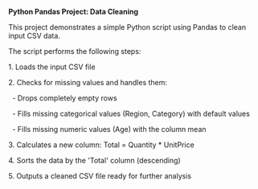 **Python Pandas Project: Data Cleaning**

This project demonstrates a simple Python script using Pandas to clean input CSV data.

The script performs the following steps:

1\. Loads the input CSV file

2\. Checks for missing values and handles them:

&nbsp;  - Drops completely empty rows

&nbsp;  - Fills missing categorical values (Region, Category) with default values

&nbsp;  - Fills missing numeric values (Age) with the column mean

3\. Calculates a new column: Total = Quantity \* UnitPrice

4\. Sorts the data by the 'Total' column (descending)

5\. Outputs a cleaned CSV file ready for further analysis
